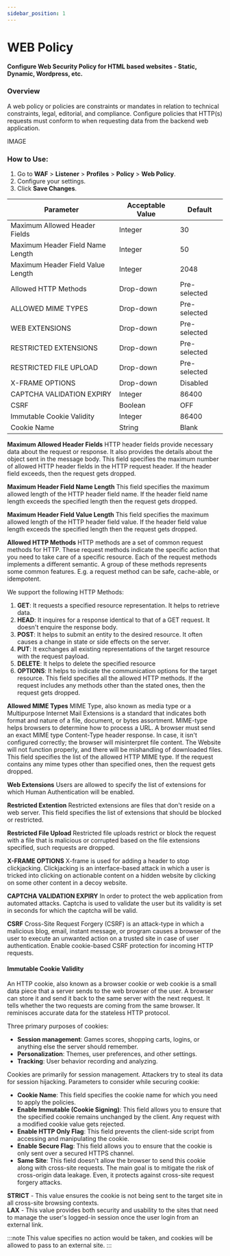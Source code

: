 ```yaml
---
sidebar_position: 1
---
```


# WEB Policy

**Configure Web Security Policy for HTML based websites - Static, Dynamic, Wordpress, etc.**

### Overview

A web policy or policies are constraints or mandates in relation to technical constraints, legal, editorial, and compliance. Configure policies that HTTP(s) requests must conform to when requesting data from the backend web application.
   
IMAGE

### How to Use:
1. Go to **WAF** > **Listener** > **Profiles** > **Policy** > **Web Policy**.
2. Configure your settings.
3. Click **Save Changes**.

| Parameter                         | Acceptable Value | Default      |
|-----------------------------------|------------------|--------------|
| Maximum Allowed Header Fields     | Integer          | 30           |
| Maximum Header Field Name Length  | Integer          | 50           |
| Maximum Header Field Value Length | Integer          | 2048         |
| Allowed HTTP Methods              | Drop-down        | Pre-selected |
| ALLOWED MIME TYPES                | Drop-down        | Pre-selected |
| WEB EXTENSIONS                    | Drop-down        | Pre-selected |
| RESTRICTED EXTENSIONS             | Drop-down        | Pre-selected |
| RESTRICTED FILE UPLOAD            | Drop-down        | Pre-selected |
| X-FRAME OPTIONS                   | Drop-down        | Disabled     |
| CAPTCHA VALIDATION EXPIRY         | Integer          | 86400        |
| CSRF                              | Boolean          | OFF          |
| Immutable Cookie Validity         | Integer          | 86400        |
| Cookie Name                       | String           | Blank        |

**Maximum Allowed Header Fields**
HTTP header fields provide necessary data about the request or response. It also provides the details about the object sent in the message body.
This field specifies the maximum number of allowed HTTP header fields in the HTTP request header. If the header field exceeds, then the request gets dropped.

**Maximum Header Field Name Length**
This field specifies the maximum allowed length of the HTTP header field name. If the header field name length exceeds the specified length then the request gets dropped.

**Maximum Header Field Value Length**
This field specifies the maximum allowed length of the HTTP header field value. If the header field value length exceeds the specified length then the request gets dropped.

**Allowed HTTP Methods**
HTTP methods are a set of common request methods for HTTP. These request methods indicate the specific action that you need to take care of a specific resource. Each of the request methods implements a different semantic. A group of these methods represents some common features. E.g. a request method can be safe, cache-able, or idempotent.  

We support the following HTTP Methods:  
1. **GET**:  It requests a specified resource representation. It helps to retrieve data.
2. **HEAD**:  It inquires for a response identical to that of a GET request. It doesn't enquire the response body.
3. **POST**:  It helps to submit an entity to the desired resource. It often causes a change in state or side effects on the server.
4. **PUT**:  It exchanges all existing representations of the target resource with the request payload.
5. **DELETE**:  It helps to delete the specified resource
6. **OPTIONS**:  It helps to indicate the communication options for the target resource.
This field specifies all the allowed HTTP methods. If the request includes any methods other than the stated ones, then the request gets dropped.

**Allowed MIME Types**
MIME Type, also known as media type or a Multipurpose Internet Mail Extensions is a standard that indicates both format and nature of a file, document, or bytes assortment.
MIME-type helps browsers to determine how to process a URL. A browser must send an exact MIME type Content-Type header response. In case, it isn't configured correctly; the browser will misinterpret file content. The Website will not function properly, and there will be mishandling of downloaded files.
This field specifies the list of the allowed HTTP MIME type. If the request contains any mime types other than specified ones, then the request gets dropped.

**Web Extensions**
Users are allowed to specify the list of extensions for which Human Authentication will be enabled.

**Restricted Extention**
Restricted extensions are files that don't reside on a web server. This field specifies the list of extensions that should be blocked or restricted.

**Restricted File Upload**
Restricted file uploads restrict or block the request with a file that is malicious or corrupted based on the file extensions specified, such requests are dropped.

**X-FRAME OPTIONS**
X-frame is used for adding a header to stop clickjacking. Clickjacking is an interface-based attack in which a user is tricked into clicking on actionable content on a hidden website by clicking on some other content in a decoy website.

**CAPTCHA VALIDATION EXPIRY**
In order to protect the web application from automated attacks. Captcha is used to validate the user but its validity is set in seconds for which the captcha will be valid.

**CSRF**
Cross-Site Request Forgery (CSRF) is an attack-type in which a malicious blog, email, instant message, or program causes a browser of the user to execute an unwanted action on a trusted site in case of user authentication. Enable cookie-based CSRF protection for incoming HTTP requests.

#### Immutable Cookie Validity
An HTTP cookie, also known as a browser cookie or web cookie is a small data piece that a server sends to the web browser of the user. A browser can store it and send it back to the same server with the next request. It tells whether the two requests are coming from the same browser. It reminisces accurate data for the stateless HTTP protocol.  

Three primary purposes of cookies:

 - **Session management**: Games scores, shopping carts, logins, or anything else the server should remember.
 - **Personalization**: Themes, user preferences, and other settings.
 - **Tracking**: User behavior recording and analyzing.  

Cookies are primarily for session management. Attackers try to steal its data for session hijacking. Parameters to consider while securing cookie:  
 - **Cookie Name**: This field specifies the cookie name for which you need to apply the policies.  
 - **Enable Immutable (Cookie Signing)**: This field allows you to ensure that the specified cookie remains unchanged by the client. Any request with a modified cookie value gets rejected.  
 - **Enable HTTP Only Flag**: This field prevents the client-side script from accessing and manipulating the cookie.  
 - **Enable Secure Flag**: This field allows you to ensure that the cookie is only sent over a secured HTTPS channel.  
 - **Same Site**: This field doesn't allow the browser to send this cookie along with cross-site requests. The main goal is to mitigate the risk of cross-origin data leakage. Even, it protects against cross-site request forgery attacks.  

**STRICT** - This value ensures the cookie is not being sent to the target site in all cross-site browsing contexts.  
**LAX** - This value provides both security and usability to the sites that need to manage the user's logged-in session once the user login from an external link.

:::note
This value specifies no action would be taken, and cookies will be allowed to pass to an external site.
:::

